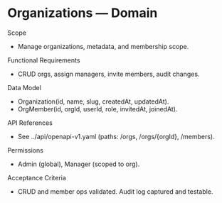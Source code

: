 <!--
File: organizations.md
Purpose: Domain documentation for Organizations. Defines scope, RFs,
data model, API references, permissions, and acceptance criteria.
All Rights Reserved. Arodi Emmanuel
-->

# Organizations — Domain

Scope

- Manage organizations, metadata, and membership scope.

Functional Requirements

- CRUD orgs, assign managers, invite members, audit changes.

Data Model

- Organization(id, name, slug, createdAt, updatedAt).
- OrgMember(id, orgId, userId, role, invitedAt, joinedAt).

API References

- See ../api/openapi-v1.yaml (paths: /orgs, /orgs/{orgId}, /members).

Permissions

- Admin (global), Manager (scoped to org).

Acceptance Criteria

- CRUD and member ops validated. Audit log captured and testable.
